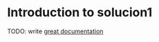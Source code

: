 # Introduction to solucion1

TODO: write [great documentation](http://jacobian.org/writing/what-to-write/)
